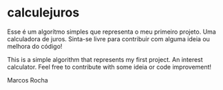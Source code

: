 # calculejuros
Esse é um algorítmo simples que representa o meu primeiro projeto. Uma calculadora de juros. 
Sinta-se livre para contribuir com alguma ideia ou melhora do código!

This is a simple algorithm that represents my first project. An interest calculator.
Feel free to contribute with some ideia or code improvement!

Marcos Rocha
